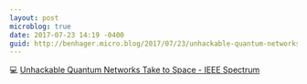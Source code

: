 ```yaml
---
layout: post
microblog: true
date: 2017-07-23 14:19 -0400
guid: http://benhager.micro.blog/2017/07/23/unhackable-quantum-networks.html
---
```

💻 [Unhackable Quantum Networks Take to Space - IEEE Spectrum](http://spectrum.ieee.org/aerospace/satellites/unhackable-quantum-networks-take-to-space)
